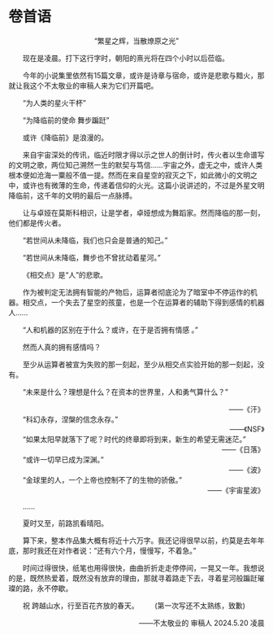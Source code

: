 # 卷首语
<center>“繁星之辉，当散燎原之光”</center>

&emsp;&emsp;现在是凌晨。打下这行字时，朝阳的熹光将在四个小时以后莅临。

&emsp;&emsp;今年的小说集里依然有15篇文章，或许是诗章与宿命，或许是悲歌与黯火，那就让我这个不太敬业的审稿人来为它们开篇吧。


&emsp;&emsp;“为人类的星火干杯”

&emsp;&emsp;“为降临前的使命 舞步蹁跹”

&emsp;&emsp;或许《降临前》是浪漫的。

&emsp;&emsp;来自宇宙深处的传讯，临近时限才得以示之世人的倒计时，传火者以生命谱写的文明之歌，两位知己溯然一生的默契与笃信……宇宙之外，虚无之中，或许人类根本便如沧海一粟般不值一提。然而在来自星空的寂灭之下，如此微小的文明之中，或许也有微薄的生命，传递着信仰的火光。这篇小说讲述的，不过是外星文明降临前，这千年的文明的最后一点脉搏。

&emsp;&emsp;让与卓娅在莫斯科相识，让是学者，卓娅想成为舞蹈家。然而降临的那一刻，他们都是传火者。

&emsp;&emsp;“若世间从未降临，我们也只会是普通的知己。”

&emsp;&emsp;“若世间从未降临，舞步也不曾扰动着星河。”


&emsp;&emsp;《相交点》是“人”的悲歌。

&emsp;&emsp;作为被判定无法拥有智能的产物后，运算者彻底沦为了暗室中不停运作的机器。相交点，一个失去了星空的孩童，也是一个在运算者的辅助下得到感情的机器人……

&emsp;&emsp;“人和机器的区别在于什么？或许，在于是否拥有情感 。”

&emsp;&emsp;然而人真的拥有感情吗？

&emsp;&emsp;至少从运算者被宣为失败的那一刻起，至少从相交点实验开始的那一刻起，没有。

&emsp;&emsp;“未来是什么？理想是什么？在资本的世界里，人和勇气算什么？”
<div style="text-align:right">——《汗》</div>
&emsp;&emsp;“科幻永存，涅槃的信念永存。”
<div style="text-align:right">——《NSF》</div>
&emsp;&emsp;“如果太阳早就落下了呢？时代的终章即将到来，新生的希望无需迷茫。”
<div style="text-align:right">——《日落》</div>
&emsp;&emsp;“或许一切早已成为深渊。”
<div style="text-align:right">——《波》</div>
&emsp;&emsp;“金球里的人，一个上帝也控制不了的生物的骄傲。”
<div style="text-align:right">——《宇宙星波》</div>

&emsp;&emsp;……


&emsp;&emsp;夏时又至，前路凯看晴阳。

&emsp;&emsp;算下来，整本作品集大概有将近十六万字。我还记得很早以前，约莫是去年年底，那时我还在对作者说：”还有六个月，慢慢写，不着急。”

&emsp;&emsp;时间过得很快，纸笔也用得很快，曲曲折折走走停停间，一晃又一年。我想说的是，既然热爱着，既然没有放弃的理由，那就寻着路走下去，寻着星河般蹁跹璀璨的路，永不停歇。

&emsp;&emsp;祝
跨越山水，行至百花齐放的春天。
&emsp;&emsp;(第一次写还不太熟练，致歉)
<div style="text-align:right">——不太敬业的 审稿人  2024.5.20 凌晨</div>
